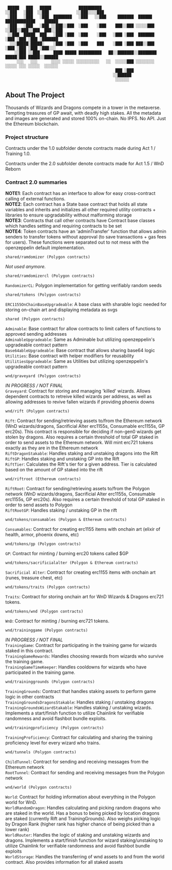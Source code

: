 ```
 █████   ███   █████            ██████████                                                 
░░███   ░███  ░░███            ░░███░░░░███                                                
 ░███   ░███   ░███  ████████   ░███   ░░███     ███████  ██████   █████████████    ██████ 
 ░███   ░███   ░███ ░░███░░███  ░███    ░███    ███░░███ ░░░░░███ ░░███░░███░░███  ███░░███
 ░░███  █████  ███   ░███ ░███  ░███    ░███   ░███ ░███  ███████  ░███ ░███ ░███ ░███████ 
  ░░░█████░█████░    ░███ ░███  ░███    ███    ░███ ░███ ███░░███  ░███ ░███ ░███ ░███░░░  
    ░░███ ░░███      ████ █████ ██████████   ██░░███████░░████████ █████░███ █████░░██████ 
     ░░░   ░░░      ░░░░ ░░░░░ ░░░░░░░░░░   ░░  ░░░░░███ ░░░░░░░░ ░░░░░ ░░░ ░░░░░  ░░░░░░  
                                                ███ ░███                                   
                                               ░░██████                                    
                                                ░░░░░░                                      
```                                            

## About The Project

Thousands of Wizards and Dragons compete in a tower in the metaverse. Tempting treasures of GP await, with deadly high stakes. All the metadata and images are generated and stored 100% on-chain. No IPFS. No API. Just the Ethereum blockchain.

### Project structure

Contracts under the 1.0 subfolder denote contracts made during Act 1 / Training 1.0.

Contracts under the 2.0 subfolder denote contracts made for Act 1.5 / WnD Reborn

### Contract 2.0 summaries

**NOTE1**: Each contract has an interface to allow for easy cross-contract calling of external functions.
<br/>**NOTE2**: Each contract has a State base contract that holds all state variables and inherits and initializes all other required utility contracts + libraries to ensure upgradability without malforming storage
<br/>**NOTE3**: Contracts that call other contracts have Contract base classes which handles setting and requiring contracts to be set
<br/>**NOTE4**: Token contracts have an 'adminTransfer' function that allows admin senders to transfer tokens without approval (to save transactions + gas fees for users). These functions were separated out to not mess with the openzeppelin default implementation.

```
shared/ramdomizer (Polygon contracts)
```
*Not used anymore.*

```
shared/ramdomizercl (Polygon contracts)
```
`RandomizerCL`: Polygon implementation for getting verifiably random seeds

```
shared/tokens (Polygon contracts)
```
`ERC1155OnChainBaseUpgradeable`: A base class with sharable logic needed for storing on-chain art and displaying metadata as svgs

```
shared (Polygon contracts)
```
`Adminable`: Base contract for allow contracts to limit callers of functions to approved sending addresses
<br/>
`AdminableUpgradeable`: Same as Adminable but utilizing openzeppelin's upgradeable contract pattern
<br/>
`Base64ableUpgradeable`: Base contract that allows sharing base64 logic
<br/>
`Utilities`: Base contract with helper modifiers for reusability
<br/>
`UtilitiesUpgradeable`: Same as Utilities but utilizing openzeppelin's upgradeable contract pattern

```
wnd/graveyard (Polygon contracts)
```
*IN PROGRESS / NOT FINAL*<br/>
`Graveyard`: Contract for storing and managing 'killed' wizards. Allows dependent contracts to retreive killed wizards per address, as well as allowing addresses to revive fallen wizards if providing phoenix downs

```
wnd/rift (Polygon contracts)
```
`Rift`: Contract for sending/retrieving assets to/from the Ethereum network (WnD wizards/dragons, Sacrificial Alter erc1155s, Consumable erc1155s, GP erc20s). This contract is responsible for deciding if non-gen0 wizards get stolen by dragons. Also requires a certain threshold of total GP staked in order to send assets to the Ethereum network. Will mint erc721 tokens exactly as they are in the Ethereum network
<br/>
`RiftDragonStakable`: Handles staking and unstaking dragons into the Rift
<br/>
`RiftGP`: Handles staking and unstaking GP into the Rift
<br/>
`RiftTier`: Calculates the Rift's tier for a given address. Tier is calculated based on the amount of GP staked into the rift

```
wnd/riftroot (Ethereum contracts)
```
`RiftRoot`: Contract for sending/retrieving assets to/from the Polygon network (WnD wizards/dragons, Sacrificial Alter erc1155s, Consumable erc1155s, GP erc20s). Also requires a certain threshold of total GP staked in order to send assets to Polygon
<br/>
`RiftRootGP`: Handles staking / unstaking GP in the rift

```
wnd/tokens/consumables (Polygon & Ethereum contracts)
```
`Consumables`: Contract for creating erc1155 items with onchain art (elixir of health, armor, phoenix downs, etc)

```
wnd/tokens/gp (Polygon contracts)
```
`GP`: Contract for minting / burning erc20 tokens called $GP

```
wnd/tokens/sacrificialalter (Polygon & Ethereum contracts)
```
`Sacrificial Alter`: Contract for creating erc1155 items with onchain art (runes, treasure chest, etc)

```
wnd/tokens/traits (Polygon contracts)
```
`Traits`: Contract for storing onchain art for WnD Wizards & Dragons erc721 tokens.

```
wnd/tokens/wnd (Polygon contracts)
```
`WnD`: Contract for minting / burning erc721 tokens.

```
wnd/traininggame (Polygon contracts)
```
*IN PROGRESS / NOT FINAL*<br/>
`TrainingGame`: Contract for participating in the training game for wizards staked in this contract.
<br/>
`TrainingGameRewards`: Handles choosing rewards from wizards who survive the training game.
<br/>
`TrainingGameTimeKeeper`: Handles cooldowns for wizards who have participated in the training game.


```
wnd/traininggrounds (Polygon contracts)
```
`TrainingGrounds`: Contract that handles staking assets to perform game logic in other contracts
<br/>
`TrainingGroundsDragonsStakable`: Handles staking / unstaking dragons
<br/>
`TrainingGroundsWizardStakable`: Handles staking / unstaking wizards. Implements a start/finish function to utilize Chainlink for verifiable randomness and avoid flashbot bundle exploits.

```
wnd/trainingproficiency (Polygon contracts)
```
`TrainingProficiency`: Contract for calculating and sharing the training proficiency level for every wizard who trains.

```
wnd/tunnels (Polygon contracts)
```
`ChildTunnel`: Contract for sending and receiving messages from the Ethereum network
<br/>
`RootTunnel`: Contract for sending and receiving messages from the Polygon network

```
wnd/world (Polygon contracts)
```
`World`: Contract for holding information about everything in the Polygon world for WnD.
<br/>
`WorldRandomDragon`: Handles calculating and picking random dragons who are staked in the world. Has a bonus to being picked by location dragons are staked (currently Rift and TrainingGrounds). Also weighs picking logic by Dragon Rank (higher rank has higher chance of being picked than a lower rank)
<br/>
`WorldRouter`: Handles the logic of staking and unstaking wizards and dragons. Implements a start/finish function for wizard staking/unstaking to utilize Chainlink for verifiable randomness and avoid flashbot bundle exploits
<br/>
`WorldStorage`: Handles the transferring of wnd assets to and from the world contract. Also provides information for all staked assets